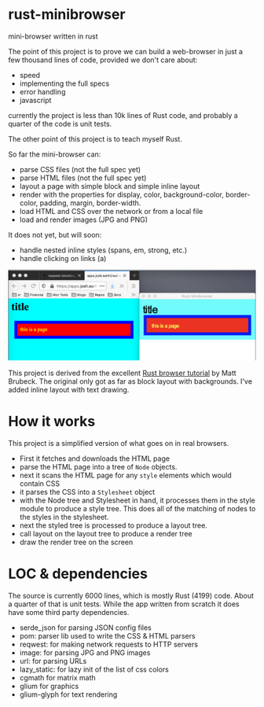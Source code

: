 # rust-minibrowser
mini-browser written in rust

The point of this project is to prove we can build a web-browser in just a few thousand lines of code, provided
we don't care about:

* speed
* implementing the full specs
* error handling
* javascript

currently the project is less than 10k lines of Rust code, and probably a quarter of the code is unit tests.

The other point of this project is to teach myself Rust.

So far the mini-browser can:

* parse CSS files (not the full spec yet)
* parse HTML files (not the full spec yet)
* layout a page with simple block and simple inline layout
* render with the properties for display, color, background-color, border-color, padding, margin, border-width.
* load HTML and CSS over the network or from a local file
* load and render images (JPG and PNG)


It does not yet, but will soon:
* handle nested inline styles (spans, em, strong, etc.)
* handle clicking on links (a) 

![](res/screenshot1.png)



This project is derived from the excellent [Rust browser tutorial](https://limpet.net/mbrubeck/2014/08/08/toy-layout-engine-1.html) by Matt Brubeck. The original only got as far as block layout with backgrounds. I've added inline layout with text drawing. 


# How it works

This project is a simplified version of what goes on in real browsers.

* First it fetches and downloads the HTML page
* parse the HTML page into a tree of `Node` objects.
* next it scans the HTML page for any `style` elements which would contain CSS
* it parses the CSS into a `Stylesheet` object
* with the Node tree and Stylesheet in hand, it processes them in the style module to produce a style tree. This does all of the matching of nodes to the styles in the stylesheet.
* next the styled tree is processed to produce a layout tree.
* call layout on the layout tree to produce a render tree
* draw the render tree on the screen

# LOC & dependencies

The source is currently 6000 lines, which is mostly Rust (4199) code. About a quarter of that is unit tests.  While the app written from scratch it does have some third party dependencies.

* serde_json for parsing JSON config files
* pom: parser lib used to write the CSS & HTML parsers
* reqwest: for making network requests to HTTP servers
* image: for parsing JPG and PNG images
* url: for parsing URLs
* lazy_static: for lazy init of the list of css colors
* cgmath for matrix math
* glium for graphics
* glium-glyph for text rendering

